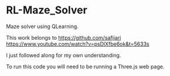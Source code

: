# RL-Maze_Solver

Maze solver using QLearning. 

This work belongs to 
https://github.com/safijari 
https://www.youtube.com/watch?v=psDlXfbe6ok&t=5633s

I just followed along for my own understanding.

To run this code you will need to be running a Three.js web page.
